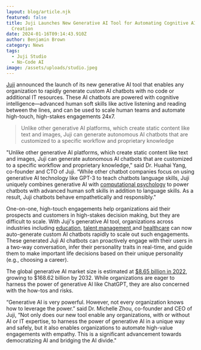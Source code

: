 ```yaml
---
layout: blog/article.njk
featured: false
title: Juji Launches New Generative AI Tool for Automating Cognitive AI Chatbot
  Creation
date: 2024-01-16T09:14:43.910Z
author: Benjamin Brown
category: News
tags:
  - Juji Studio
  - No-Code AI
image: /assets/uploads/studio.jpeg
---
```



[Juji](https://cts.businesswire.com/ct/CT?id=smartlink&url=https%3A%2F%2Fjuji.io&esheet=53362217&newsitemid=20230315005247&lan=en-US&anchor=Juji+Inc.&index=1&md5=b68315b6bec874fdf5d4d89c28964c5a) announced the launch of its new generative AI tool that enables any organization to rapidly generate custom AI chatbots with no code or additional IT resources. These AI chatbots are powered with cognitive intelligence—advanced human soft skills like active listening and reading between the lines, and can be used to scale human teams and automate high-touch, high-stakes engagements 24x7.


> Unlike other generative AI platforms, which create static content like text and images, Juji can generate autonomous AI chatbots that are customized to a specific workflow and proprietary knowledge


"Unlike other generative AI platforms, which create static content like text and images, Juji can generate autonomous AI chatbots that are customized to a specific workflow and proprietary knowledge," said Dr. Huahai Yang, co-founder and CTO of Juji. “While other chatbot companies focus on using generative AI technology like GPT-3 to teach chatbots language skills, Juji uniquely combines generative AI with [computational psychology](https://cts.businesswire.com/ct/CT?id=smartlink&url=https%3A%2F%2Fwww.businesswire.com%2Fnews%2Fhome%2F20230124005074%2Fen%2FJuji-Inc.-Powers-Auburn-Led-Five-University-Study-on-Validating-Personality-Scores-Inferred-by-an-AI-Chatbot&esheet=53362217&newsitemid=20230315005247&lan=en-US&anchor=computational+psychology&index=2&md5=f10206eee55cc04887041c5d54f61310) to power chatbots with advanced human soft skills in addition to language skills. As a result, Juji chatbots behave empathetically and responsibly."


One-on-one, high-touch engagements help organizations aid their prospects and customers in high-stakes decision making, but they are difficult to scale. With Juji's generative AI tool, organizations across industries including [education](https://cts.businesswire.com/ct/CT?id=smartlink&url=https%3A%2F%2Fjuji.io%2Feducation-chatbot%2F&esheet=53362217&newsitemid=20230315005247&lan=en-US&anchor=education&index=3&md5=b0fe102fe03848fa345ef9bfa17633c1), [talent management ](https://cts.businesswire.com/ct/CT?id=smartlink&url=https%3A%2F%2Fjuji.io%2Fhr-chatbot%2F&esheet=53362217&newsitemid=20230315005247&lan=en-US&anchor=talent+management&index=4&md5=90299c417c25891e146e568d22653b53)and [healthcare](https://cts.businesswire.com/ct/CT?id=smartlink&url=https%3A%2F%2Fjuji.io%2Fhealthcare-chatbot%2F&esheet=53362217&newsitemid=20230315005247&lan=en-US&anchor=healthcare&index=5&md5=0419f2b419ccfaff49f470afcf6dff9d) can now auto-generate custom AI chatbots rapidly to scale out such engagements. These generated Juji AI chatbots can proactively engage with their users in a two-way conversation, infer their personality traits in real-time, and guide them to make important life decisions based on their unique personality (e.g., choosing a career).

The global generative AI market size is estimated at [$8.65 billion in 2022](https://cts.businesswire.com/ct/CT?id=smartlink&url=https%3A%2F%2Fsports.yahoo.com%2Fgenerative-ai-market-grow-cagr-181700421.html&esheet=53362217&newsitemid=20230315005247&lan=en-US&anchor=%248.65+billion+in+2022&index=6&md5=41e188ed4dd7366e89b3fec85f77c06c), growing to $168.62 billion by 2032. While organizations are eager to harness the power of generative AI like ChatGPT, they are also concerned with the how-tos and risks.

“Generative AI is very powerful. However, not every organization knows how to leverage the power.” said Dr. Michelle Zhou, co-founder and CEO of Juji, “Not only does our new tool enable any organizations, with or without AI or IT expertise, to harness the power of generative AI in a unique way and safely, but it also enables organizations to automate high-value engagements with empathy. This is a significant advancement towards democratizing AI and bridging the AI divide."
